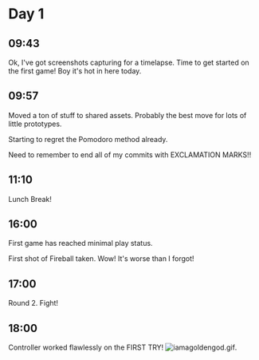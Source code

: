 # Day 1

## 09:43

Ok, I've got screenshots capturing for a timelapse. Time to get started on the first game! Boy it's hot in here today.

## 09:57

Moved a ton of stuff to shared assets. Probably the best move for lots of little prototypes.

Starting to regret the Pomodoro method already.

Need to remember to end all of my commits with EXCLAMATION MARKS!!

## 11:10

Lunch Break!

## 16:00

First game has reached minimal play status.

First shot of Fireball taken. Wow! It's worse than I forgot!

## 17:00

Round 2. Fight!

## 18:00

Controller worked flawlessly on the FIRST TRY! ![iamagoldengod.gif]().
